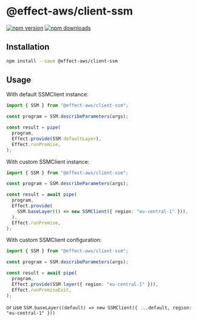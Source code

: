 # @effect-aws/client-ssm

[![npm version](https://img.shields.io/npm/v/%40effect-aws%2Fclient-ssm?color=brightgreen&label=npm%20package)](https://www.npmjs.com/package/@effect-aws/client-ssm)
[![npm downloads](https://img.shields.io/npm/dm/%40effect-aws%2Fclient-ssm)](https://www.npmjs.com/package/@effect-aws/client-ssm)

## Installation

```bash
npm install --save @effect-aws/client-ssm
```

## Usage

With default SSMClient instance:

```typescript
import { SSM } from "@effect-aws/client-ssm";

const program = SSM.describeParameters(args);

const result = pipe(
  program,
  Effect.provide(SSM.defaultLayer),
  Effect.runPromise,
);
```

With custom SSMClient instance:

```typescript
import { SSM } from "@effect-aws/client-ssm";

const program = SSM.describeParameters(args);

const result = await pipe(
  program,
  Effect.provide(
    SSM.baseLayer(() => new SSMClient({ region: "eu-central-1" })),
  ),
  Effect.runPromise,
);
```

With custom SSMClient configuration:

```typescript
import { SSM } from "@effect-aws/client-ssm";

const program = SSM.describeParameters(args);

const result = await pipe(
  program,
  Effect.provide(SSM.layer({ region: "eu-central-1" })),
  Effect.runPromiseExit,
);
```

or use `SSM.baseLayer((default) => new SSMClient({ ...default, region: "eu-central-1" }))`
